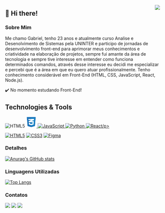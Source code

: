 [<img src='https://github.com/micaellimedeiros/micaellimedeiros/blob/master/image/computer-illustration.png?raw=true' align= right>](https://www.linkedin.com/in/gabvsr/)

## 👋 Hi there!

### Sobre Mim
Me chamo Gabriel, tenho 23 anos e atualmente curso Analise e Desenolvimento de Sistemas pela UNINTER e participo de jornadas de desenvolvimento front-end para aprimorar meus conhecimentos e criatividade na elaboração de projetos, sempre fui amante da área de tecnologia e sempre tive interesse em entender como funciona determinados comandos, através desse interesse eu decidi me especializar e percebi que é a área em que eu quero atuar profissionalmente. Tenho conhecimento considerável em Front-End (HTML, CSS, JavaScript, React, Node.js).

:heavy_check_mark: No momento estudando Front-End!

## Technologies & Tools

<p align="left"
<a href="https://pt-br.react.dev/blog/2023/03/16/introducing-react-dev" target="_blank" rel="noreferrer"><img src='https://github.com/gabvsr/gabvsr/assets/101618372/251c5240-0e9f-4848-8d05-6ff9a12c3496' alt='HTML5' width='36' height='36'>
<a href="https://developer.mozilla.org/pt-BR/docs/Web/CSS" target="_blank" rel="noreferrer"><img src='https://raw.githubusercontent.com/kadir014/kadir014.github.io/master/assets/csslogo.png' alt='CSS' height='36'>
<a href="https://developer.mozilla.org/pt-BR/docs/Learn/JavaScript" target="_blank" rel="noreferrer"><img src='https://juliomixco.com/static/f00708cb380288f97a3fbfa72862ce1b/19ca5/javascript-logo.png' alt='JavaScript' width='36' height='36'>
<a href="https://www.python.org/" target="_blank" rel="noreferrer"><img src='https://cdn.icon-icons.com/icons2/112/PNG/512/python_18894.png' alt='Python' width='36' height='36'>
<a href="https://pt-br.react.dev/blog/2023/03/16/introducing-react-dev" target="_blank" rel="noreferrer"><img src='https://www.pinclipart.com/picdir/big/537-5374089_react-js-logo-clipart.png' alt='React' width='36' height='36'>/p>


<a href="https://developer.mozilla.org/en-US/docs/Glossary/HTML5" target="_blank" rel="noreferrer"><img src="https://raw.githubusercontent.com/danielcranney/readme-generator/main/public/icons/skills/html5-colored.svg" width="36" height="36" alt="HTML5" /></a>
<a href="https://www.w3.org/TR/CSS/#css" target="_blank" rel="noreferrer"><img src="https://raw.githubusercontent.com/danielcranney/readme-generator/main/public/icons/skills/css3-colored.svg" width="36" height="36" alt="CSS3"/></a>
<a href="https://www.figma.com/" target="_blank" rel="noreferrer"><img src="https://raw.githubusercontent.com/danielcranney/readme-generator/main/public/icons/skills/figma-colored.svg" width="36" height="36" alt="Figma" /></a>


### Detalhes

[![Anurag's GitHub stats](https://github-readme-stats.vercel.app/api?username=gabvsr&show_icons=true&theme=holi)](https://github.com/gabvsr)

### Linguagens Utilizadas

[![Top Langs](https://github-readme-stats.vercel.app/api/top-langs/?username=gabvsr&show_icons=true&theme=holi&layout=compact)](https://github.com/gabvsr)


### Contatos

<a href="https://instagram.com/gabvsr" target="_blank"><img src="https://img.shields.io/badge/-Instagram-%23E4405F?style=for-the-badge&logo=instagram&logoColor=white"></a> 
  <a href = "mailto:gabpvsr@gmail.com" target="_blank"><img src="https://img.shields.io/badge/-Gmail-%23333?style=for-the-badge&logo=gmail&logoColor=white"></a>
  <a href="https://www.linkedin.com/in/gabvsr/" target="_blank"><img src="https://img.shields.io/badge/-LinkedIn-%230077B5?style=for-the-badge&logo=linkedin&logoColor=white"></a> 
